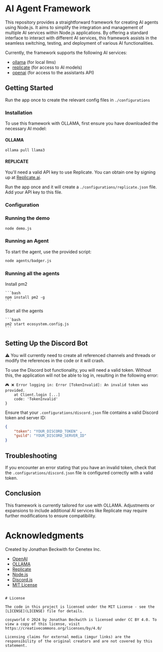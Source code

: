 # AI Agent Framework

This repository provides a straightforward framework for creating AI agents using Node.js. It aims to simplify the integration and management of multiple AI services within Node.js applications. By offering a standard interface to interact with different AI services, this framework assists in the seamless switching, testing, and deployment of various AI functionalities.

Currently, the framework supports the following AI services:

- [ollama](https://ollama.com/) (for local llms)
- [replicate](https://replicate.ai/) (for access to AI models)
- [openai](https://openai.com/) (for access to the assistants API)

## Getting Started

Run the app once to create the relevant config files in `./configurations`

### Installation

To use this framework with OLLAMA, first ensure you have downloaded the necessary AI model:

#### OLLAMA
```bash
ollama pull llama3
```

#### REPLICATE

You'll need a valid API key to use Replicate. You can obtain one by signing up at [Replicate.ai](https://replicate.ai/).

Run the app once and it will create a `./configurations/replicate.json` file. Add your API key to this file.

### Configuration

### Running the demo

```bash
node demo.js
```


### Running an Agent

To start the agent, use the provided script:

```bash
node agents/badger.js
```

### Running all the agents

Install pm2
    
    ```bash
    npm install pm2 -g
    ```

Start all the agents

    ```bash
    pm2 start ecosystem.config.js
    ```

## Setting Up the Discord Bot

⚠️ You will currently need to create all referenced channels and threads or modify the references in the code or it will crash.

To use the Discord bot functionality, you will need a valid token. Without this, the application will not be able to log in, resulting in the following error:

```plaintext
🎮 ❌ Error logging in: Error [TokenInvalid]: An invalid token was provided.
    at Client.login [...]
    code: 'TokenInvalid'
}
```

Ensure that your `.configurations/discord.json` file contains a valid Discord token and server ID:

```json
{
    "token": "YOUR_DISCORD_TOKEN" ,
    "guild": "YOUR_DISCORD_SERVER_ID"
}
```

## Troubleshooting

If you encounter an error stating that you have an invalid token, check that the `.configurations/discord.json` file is configured correctly with a valid token.

## Conclusion

This framework is currently tailored for use with OLLAMA. Adjustments or expansions to include additional AI services like Replicate may require further modifications to ensure compatibility.

# Acknowledgments

Created by Jonathan Beckwith for Cenetex Inc.

- [OpenAI](https://openai.com/)
- [OLLAMA](https://ollama.com/)
- [Replicate](https://replicate.ai/)
- [Node.js](https://nodejs.org/)
- [Discord.js](https://discord.js.org/)
- [MIT License](https://opensource.org/licenses/MIT)
```

# License

The code in this project is licensed under the MIT License - see the [LICENSE](LICENSE) file for details.

cosyworld © 2024 by Jonathan Beckwith is licensed under CC BY 4.0. To view a copy of this license, visit https://creativecommons.org/licenses/by/4.0/

Licensing claims for external media (imgur links) are the responsibility of the original creators and are not covered by this statement.
